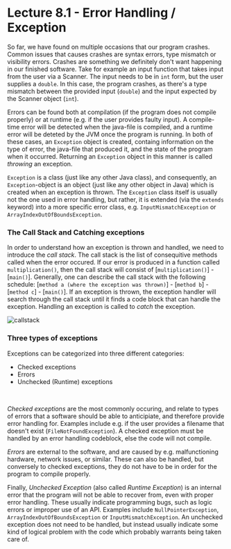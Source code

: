 # Lecture 8.1 - Error Handling / Exception
So far, we have found on multiple occasions that our program crashes. Common issues that causes crashes are syntax errors, type mismatch or visibility errors. Crashes are something we definitely don't want happening in our finished software. Take for example an input function that takes input from the user via a Scanner. The input needs to be in `int` form, but the user supplies a `double`. In this case, the program crashes, as there's a type mismatch between the provided input (`double`) and the input expected by the Scanner object (`int`). 

Errors can be found both at compilation (if the program does not compile properly) or at runtime (e.g. if the user provides faulty input). A compile-time error will be detected when the java-file is compiled, and a runtime error will be deteted by the JVM once the program is running. In both of these cases, an `Exception` object is created, containg information on the type of error, the java-file that produced it, and the state of the program when it occurred. Returning an `Exception` object in this manner is called <i>throwing</i> an exception.

`Exception` is a class (just like any other Java class), and consequently, an `Exception`-object is an object (just like any other object in Java) which is created when an exception is thrown. The `Exception` class itself is usually not the one used in error handling, but rather, it is extended (via the `extends` keyword) into a more specific error class, e.g. `InputMismatchException` or `ArrayIndexOutOfBoundsException`. 

### The Call Stack and Catching exceptions
In order to understand how an exception is thrown and handled, we need to introduce the <i>call stack</i>. The call stack is the list of consequitive methods called when the error occured. If our error is produced in a function called `multiplication()`, then the call stack will consist of [`multiplication()`] - [`main()`]. Generally, one can describe the call stack with the following schedule: [`method a (where the exception was thrown)`] - [`method b`] - [`method c`] - [`main()`]. If an exception is thrown, the exception handler will search through the call stack until it finds a code block that can handle the exception. Handling an exception is called to <i>catch</i> the exception.

![callstack](/assets/lecture_8/callstack.PNG)

### Three types of exceptions
Exceptions can be categorized into three different categories:
<ul>
<li>Checked exceptions</li>
<li>Errors</li>
<li>Unchecked (Runtime) exceptions</li>
</ul><br>

<i>Checked exceptions</i> are the most commonly occuring, and relate to types of errors that a software should be able to anticipiate, and therefore provide error handling for. Examples include e.g. if the user provides a filename that doesn't exist (`FileNotFoundException`). A checked exception must be handled by an error handling codeblock, else the code will not compile.

<i>Errors</i> are external to the software, and are caused by e.g. malfunctioning hardware, network issues, or similar. These can also be handled, but conversely to checked exceptions, they do not have to be in order for the program to compile properly.

Finally, <i>Unchecked Exception</i> (also called <i>Runtime Exception</i>) is an internal error that the program will not be able to recover from, even with proper error handling. These usually indicate programming bugs, such as logic errors or improper use of an API. Examples include `NullPointerException`, `ArrayIndexOutOfBoundsException` or `InputMismatchException`. An unchecked exception does not need to be handled, but instead usually indicate some kind of logical problem with the code which probably warrants being taken care of.

